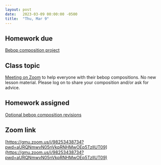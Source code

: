 ```yaml
---
layout: post
date:   2023-03-09 00:00:00 -0500
title:  "Thu, Mar 9"
---
```


## Homework due

[Bebop composition project](https://viva.pressbooks.pub/openmusictheory/chapter/jazz-embellishing-chords/#assignments)

## Class topic

[Meeting on Zoom](https://gmu.zoom.us/j/98253438734?pwd=aURQNmwvN05nVkpRNHMwOEp5TzlIUT09) to help everyone with their bebop compositions. No new lesson material. Please log on to share your composition and/or ask for advice.

## Homework assigned

[Optional bebop composition revisions](https://viva.pressbooks.pub/openmusictheory/chapter/jazz-embellishing-chords/#assignments)

## Zoom link 

[https://gmu.zoom.us/j/98253438734?pwd=aURQNmwvN05nVkpRNHMwOEp5TzlIUT09](https://gmu.zoom.us/j/98253438734?pwd=aURQNmwvN05nVkpRNHMwOEp5TzlIUT09)